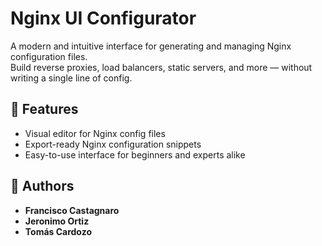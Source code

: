 # Nginx UI Configurator

A modern and intuitive interface for generating and managing Nginx configuration files.  
Build reverse proxies, load balancers, static servers, and more — without writing a single line of config.

## 🚀 Features

- Visual editor for Nginx config files
- Export-ready Nginx configuration snippets
- Easy-to-use interface for beginners and experts alike

## 👥 Authors

- **Francisco Castagnaro**  
- **Jeronimo Ortiz**  
- **Tomás Cardozo**